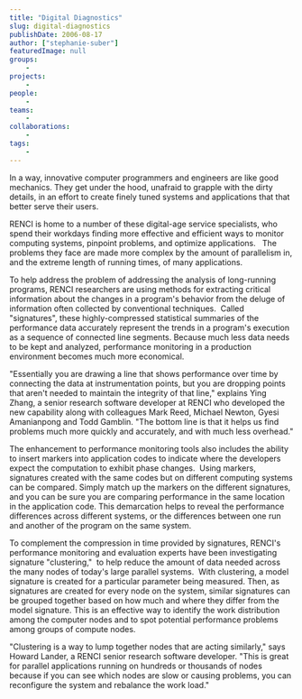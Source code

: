 ```yaml
---
title: "Digital Diagnostics"
slug: digital-diagnostics
publishDate: 2006-08-17
author: ["stephanie-suber"]
featuredImage: null
groups:
    - 
projects:
    - 
people:
    - 
teams: 
    - 
collaborations:
    - 
tags:
    - 
---
```

In a way, innovative computer programmers and engineers are like good mechanics. They get under the hood, unafraid to grapple with the dirty details, in an effort to create finely tuned systems and applications that that better serve their users.

RENCI is home to a number of these digital-age service specialists, who spend their workdays finding more effective and efficient ways to monitor computing systems, pinpoint problems, and optimize applications.   The problems they face are made more complex by the amount of parallelism in, and the extreme length of running times, of many applications.

To help address the problem of addressing the analysis of long-running programs, RENCI researchers are using methods for extracting critical information about the changes in a program's behavior from the deluge of information often collected by conventional techniques.  Called "signatures", these highly-compressed statistical summaries of the performance data accurately represent the trends in a program's execution as a sequence of connected line segments. Because much less data needs to be kept and analyzed, performance monitoring in a production environment becomes much more economical.

"Essentially you are drawing a line that shows performance over time by connecting the data at instrumentation points, but you are dropping points that aren't needed to maintain the integrity of that line," explains Ying Zhang, a senior research software developer at RENCI who developed the new capability along with colleagues Mark Reed, Michael Newton, Gyesi Amanianpong and Todd Gamblin. "The bottom line is that it helps us find problems much more quickly and accurately, and with much less overhead."

The enhancement to performance monitoring tools also includes the ability to insert markers into application codes to indicate where the developers expect the computation to exhibit phase changes.  Using markers, signatures created with the same codes but on different computing systems can be compared. Simply match up the markers on the different signatures, and you can be sure you are comparing performance in the same location in the application code. This demarcation helps to reveal the performance differences across different systems, or the differences between one run and another of the program on the same system.

To complement the compression in time provided by signatures, RENCI's performance monitoring and evaluation experts have been investigating signature "clustering,"  to help reduce the amount of data needed across the many nodes of today's large parallel systems.  With clustering, a model signature is created for a particular parameter being measured. Then, as signatures are created for every node on the system, similar signatures can be grouped together based on how much and where they differ from the model signature. This is an effective way to identify the work distribution among the computer nodes and to spot potential performance problems among groups of compute nodes.

"Clustering is a way to lump together nodes that are acting similarly," says Howard Lander, a RENCI senior research software developer. "This is great for parallel applications running on hundreds or thousands of nodes because if you can see which nodes are slow or causing problems, you can reconfigure the system and rebalance the work load."

